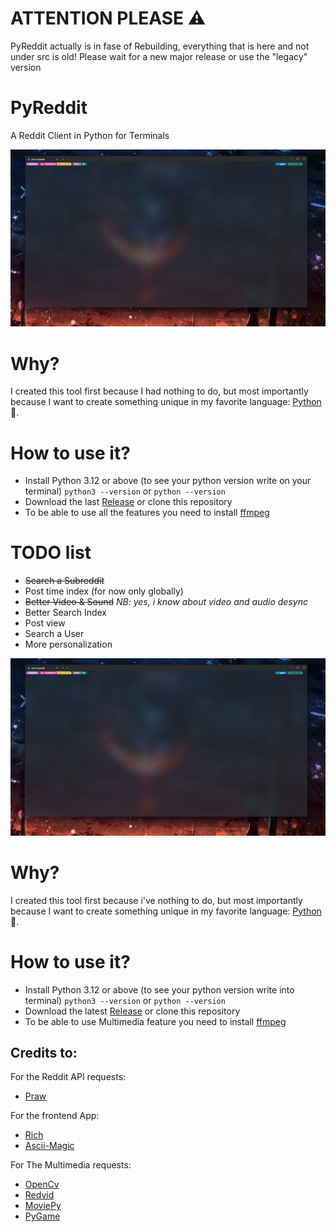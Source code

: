 # ATTENTION PLEASE ⚠️
PyReddit actually is in fase of Rebuilding, everything that is here and not under src is old!
Please wait for a new major release or use the "legacy" version

# PyReddit

A Reddit Client in Python for Terminals

!["PyReddit Execution"](/media/PyReddit-1.gif "PyReddit Execution")

# Why?

I created this tool first because I had nothing to do, but most importantly
because I want to create something unique in my favorite language: [Python](https://python.org)🐍. 

# How to use it?

- Install Python 3.12 or above (to see your python version write on your terminal) 
    ```python3 --version``` or ```python --version```
- Download the last [Release](https://github.com/Fr3nkIsHere/PyReddit/releases) or clone this repository
- To be able to use all the features you need to install [ffmpeg](https://ffmpeg.org/)  

# TODO list

- <del>Search a Subreddit
- Post time index (for now only globally)
- <del>Better Video & Sound</del> _NB: yes, i know about video and audio desync_
- Better Search Index
- Post view
- Search a User
- More personalization


!["PyReddit Execution"](/media/PyReddit-1.gif "PyReddit Execution")

# Why?

I created this tool first because i've nothing to do, but most importantly
because I want to create something unique in my favorite language: [Python](https://python.org)🐍. 

# How to use it?

- Install Python 3.12 or above (to see your python version write into terminal) 
        ```python3 --version``` or ```python --version```
- Download the latest [Release](https://github.com/Fr3nkIsHere/PyReddit/releases) or clone this repository
- To be able to use Multimedia feature you need to install [ffmpeg](https://ffmpeg.org/)  

## Credits to:

For the Reddit API requests:
- [Praw](https://github.com/praw-dev/praw)

For the frontend App:
- [Rich](https://github.com/Textualize/rich)
- [Ascii-Magic](https://github.com/LeandroBarone/python-ascii_magic)

For The Multimedia requests:
- [OpenCv](https://github.com/opencv/opencv-python)
- [Redvid](https://github.com/elmoiv/redvid)
- [MoviePy](https://github.com/Zulko/moviepy)
- [PyGame](https://github.com/pygame/pygame)
